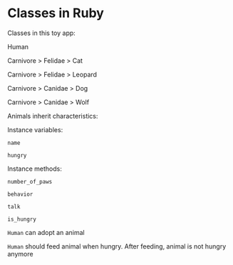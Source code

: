 # Classes in Ruby

Classes in this toy app:

Human

Carnivore > Felidae > Cat

Carnivore > Felidae > Leopard

Carnivore > Canidae > Dog

Carnivore > Canidae > Wolf


Animals inherit characteristics:

Instance variables:

`name`

`hungry`

Instance methods:

`number_of_paws`

`behavior`

`talk`

`is_hungry`


`Human` can adopt an animal

`Human` should feed animal when hungry. After feeding, animal is not hungry anymore